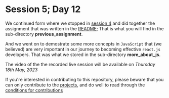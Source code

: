 # Session 5; Day 12
We continued form where we stopped in [session 4](../session-4) and did together the assignment that was written in the [README](../session-4/README.md);
That is what you will find in the sub-directory **previous_assignment**.

And we went on to demostrate some more concepts in `JavaScript` that (we believed) are very important in our journey to becoming effective `react.js` developers.
That was what we stored in the sub-directory **more_about_js**.

The video of the the recorded live session will be available on *Thursday 18th May, 2023*

If you're interested in contributing to this repository, please beware that you can only contribute to the [projects](../projects), and do well to read through the [conditions for contributions](../collaboration_terms.md)


